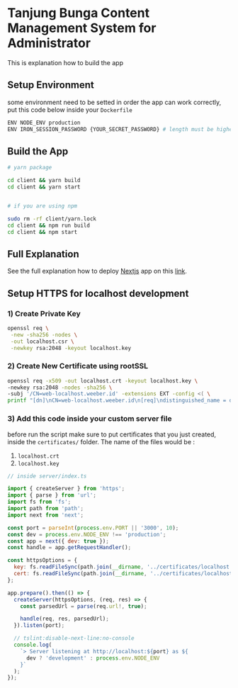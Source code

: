 # Tanjung Bunga Content Management System for Administrator

This is explanation how to build the app

## Setup Environment

some environment need to be setted in order the app can work correctly, put this code below inside your `Dockerfile`

```bash
ENV NODE_ENV production
ENV IRON_SESSION_PASSWORD {YOUR_SECRET_PASSWORD} # length must be higher than 32 chars
```

## Build the App

```bash
# yarn package

cd client && yarn build
cd client && yarn start


# if you are using npm

sudo rm -rf client/yarn.lock
cd client && npm run build
cd client && npm start
```

## Full Explanation

See the full explanation how to deploy [Nextjs](https://nextjs.org) app on this [link](https://nextjs.org/docs/deployment#vercel-recommended).

## Setup HTTPS for localhost development

### 1) Create Private Key

```bash
openssl req \
 -new -sha256 -nodes \
 -out localhost.csr \
 -newkey rsa:2048 -keyout localhost.key
```

### 2) Create New Certificate using rootSSL

```bash
openssl req -x509 -out localhost.crt -keyout localhost.key \
-newkey rsa:2048 -nodes -sha256 \
-subj '/CN=web-localhost.weeber.id' -extensions EXT -config <( \
printf "[dn]\nCN=web-localhost.weeber.id\n[req]\ndistinguished_name = dn\n[EXT]\nsubjectAltName=DNS:web-localhost.weeber.id\nkeyUsage=digitalSignature\nextendedKeyUsage=serverAuth")
```

### 3) Add this code inside your custom server file

before run the script make sure to put certificates that you just created, inside the `certificates/` folder. The name of the files would be :

1. `localhost.crt`
1. `localhost.key`

```javascript
// inside server/index.ts

import { createServer } from 'https';
import { parse } from 'url';
import fs from 'fs';
import path from 'path';
import next from 'next';

const port = parseInt(process.env.PORT || '3000', 10);
const dev = process.env.NODE_ENV !== 'production';
const app = next({ dev: true });
const handle = app.getRequestHandler();

const httpsOptions = {
  key: fs.readFileSync(path.join(__dirname, '../certificates/localhost.key')),
  cert: fs.readFileSync(path.join(__dirname, '../certificates/localhost.crt')),
};

app.prepare().then(() => {
  createServer(httpsOptions, (req, res) => {
    const parsedUrl = parse(req.url!, true);

    handle(req, res, parsedUrl);
  }).listen(port);

  // tslint:disable-next-line:no-console
  console.log(
    `> Server listening at http://localhost:${port} as ${
      dev ? 'development' : process.env.NODE_ENV
    }`
  );
});
```
